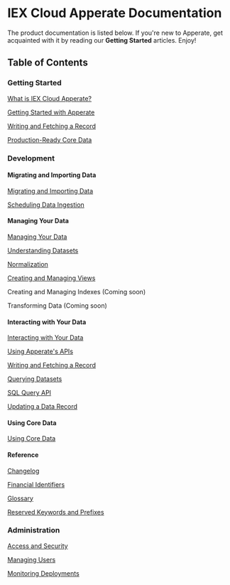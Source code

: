 # IEX Cloud Apperate Documentation 

The product documentation is listed below. If you're new to Apperate, get acquainted with it by reading our **Getting Started** articles. Enjoy!

## Table of Contents

### Getting Started

[What is IEX Cloud Apperate?](./source/getting-started/what-is-iex-cloud-apperate.md)

[Getting Started with Apperate](./source/getting-started/getting-started-with-an-example-dataset.md)

[Writing and Fetching a Record](./source/getting-started/writing-and-fetching-a-record.md)

[Production-Ready Core Data](./source/getting-started/production-ready-core-data.md)

### Development

#### Migrating and Importing Data

[Migrating and Importing Data](./source/migrating-and-importing-data.md)

[Scheduling Data Ingestion](./source/migrating-and-importing-data/scheduling-data-ingestion.md)

#### Managing Your Data

[Managing Your Data](./source/managing-your-data.md)

[Understanding Datasets](./source/managing-your-data/understanding-datasets.md)

[Normalization](./source/managing-your-data/defining-schemas/normalization.md)

[Creating and Managing Views](./source/managing-your-data/creating-and-managing-views.md)

Creating and Managing Indexes \(Coming soon\)

Transforming Data \(Coming soon\)

#### Interacting with Your Data

[Interacting with Your Data](./source/interacting-with-your-data.md)

[Using Apperate's APIs](./source/interacting-with-your-data/apperate-api-basics.md)

[Writing and Fetching a Record](./source/getting-started/writing-and-fetching-a-record.md)

[Querying Datasets](./source/interacting-with-your-data/querying-data/querying-datasets.md)

[SQL Query API](./source/interacting-with-your-data/querying-data/sql-query-api.md)

[Updating a Data Record](./source/interacting-with-your-data/updating-a-data-record.md)

#### Using Core Data

[Using Core Data](./source/using-core-data.md)

#### Reference

[Changelog](./source/reference/changelog.md)

[Financial Identifiers](./source/reference/financial-identifiers.md)

[Glossary](./source/reference/glossary.md)

[Reserved Keywords and Prefixes](./source/reference/reserved-keywords-and-prefixes.md)

### Administration

[Access and Security](./source/administration/access-and-security.md)

[Managing Users](./source/administration/managing-users.md)

[Monitoring Deployments](./source/administration/monitoring-deployments.md)
